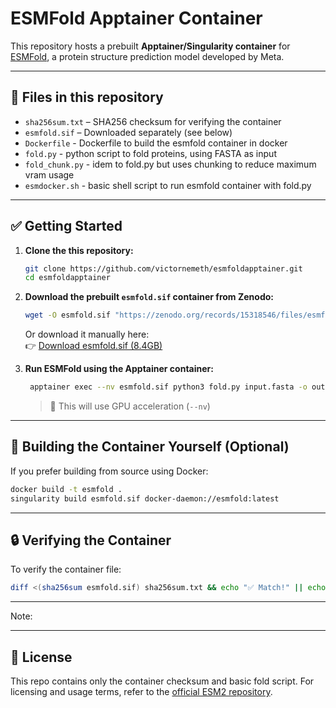 # ESMFold Apptainer Container 

This repository hosts a prebuilt **Apptainer/Singularity container** for [ESMFold](https://github.com/facebookresearch/esm), a protein structure prediction model developed by Meta.

---

## 🔄 Files in this repository

- `sha256sum.txt` – SHA256 checksum for verifying the container  
- `esmfold.sif` – Downloaded separately (see below)
- `Dockerfile` - Dockerfile to build the esmfold container in docker
- `fold.py` - python script to fold proteins, using FASTA as input
- `fold_chunk.py` - idem to fold.py but uses chunking to reduce maximum vram usage
- `esmdocker.sh` - basic shell script to run esmfold container with fold.py
---

## ✅ Getting Started

1. **Clone the this repository:**

   ```bash
   git clone https://github.com/victornemeth/esmfoldapptainer.git
   cd esmfoldapptainer
   ```

2. **Download the prebuilt `esmfold.sif` container from Zenodo:**

   ```bash
   wget -O esmfold.sif "https://zenodo.org/records/15318546/files/esmfold.sif?download=1"
   ```

   Or download it manually here:  
   👉 [Download esmfold.sif (8.4GB)](https://zenodo.org/records/15318546/files/esmfold.sif?download=1)

3. **Run ESMFold using the Apptainer container:**

   ```bash
	apptainer exec --nv esmfold.sif python3 fold.py input.fasta -o output
   ```

   > 🧠 This will use GPU acceleration (`--nv`)

---

## 🔄 Building the Container Yourself (Optional)

If you prefer building from source using Docker:

```bash
docker build -t esmfold .
singularity build esmfold.sif docker-daemon://esmfold:latest
```

---

## 🔒 Verifying the Container

To verify the container file:

```bash
diff <(sha256sum esmfold.sif) sha256sum.txt && echo "✅ Match!" || echo "❌ Mismatch!"
```

---

Note:


---

## 📄 License

This repo contains only the container checksum and basic fold script. For licensing and usage terms, refer to the [official ESM2 repository](https://github.com/facebookresearch/esm).
